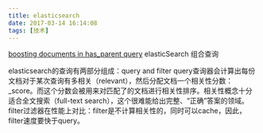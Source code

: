 ```yaml
---
title: elasticsearch
date: 2017-03-14 16:14:08
tags: [技术]
---
```


[boosting documents in has_parent query](http://widequestion.com/question/elasticsearch-boosting-documents-in-has_parent-query/)
elasticSearch 组合查询

elasticsearch的查询有两部分组成：query and filter
 query查询器会计算出每份文档对于某次查询有多相关（relevant），然后分配文档一个相关性分数：_score。而这个分数会被用来对匹配了的文档进行相关性排序。相关性概念十分适合全文搜索（full-text search），这个很难能给出完整、“正确”答案的领域。
filter过滤器在性能上对比：filter是不计算相关性的，同时可以cache，因此，filter速度要快于query。

